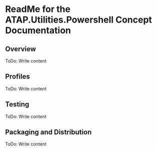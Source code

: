 # ReadMe for the ATAP.Utilities.Powershell Concept Documentation

## Overview

ToDo: Write content

## Profiles

ToDo: Write content

## Testing

ToDo: Write content

## Packaging and Distribution

ToDo: Write content
